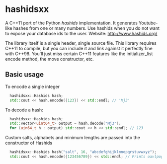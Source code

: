 hashidsxx
=========
A C++11 port of the Python *hashids* implementation. It generates Youtube-like
hashes from one or many numbers. Use hashids when you do not want to expose your
database ids to the user. Website: http://www.hashids.org/

The library itself is a single header, single source file. This library requires
C++11 to compile, but you can include it and link against it perfectly fine with
C++98. You'll just miss certain C++11 features like the initializer_list encode
method, the move constructor, etc.

Basic usage
-----------

To encode a single integer

```c++
  hashidsxx::Hashids hash;
  std::cout << hash.encode({123}) << std::endl; // 'Mj3'
```

To decode a hash:

```c++
  hashidsxx::Hashids hash;
  std::vector<uint64_t> output = hash.decode("Mj3");
  for (uin64_t h : output) std::cout << h << std::endl; // 123
```

Custom salts, alphabets and minimum lengths are passed into the constructor of Hashids

```c++
  hashidsxx::Hashids hash("salt", 16, "abcdefghijklmnopqrstuvwxyz");
  std::cout << hash.encode({123456789}) << std::endl; // Prints oavlpogkzrxrkpxd
```

